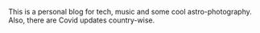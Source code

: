 This is a personal blog for tech, music and some cool astro-photography. Also, there are Covid updates country-wise.
